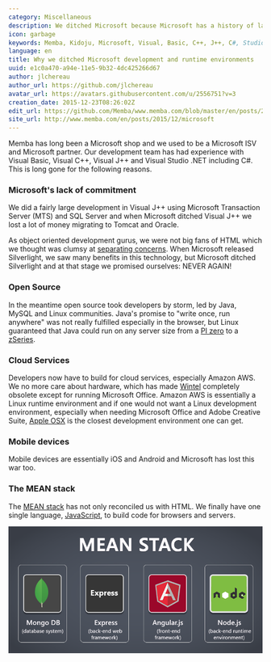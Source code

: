 ```yaml
---
category: Miscellaneous
description: We ditched Microsoft because Microsoft has a history of lacking commitment to its tools and open source, especially nodeJS, took developers by storm.
icon: garbage
keywords: Memba, Kidoju, Microsoft, Visual, Basic, C++, J++, C#, Studio, Silverlight, Java, MTS, SQL, MySQL, Oracle, open source, cloud, Amazon, AWS, Apple, iOS, Android, JavaScript, nodeJS, MEAN
language: en
title: Why we ditched Microsoft development and runtime environments
uuid: e1c0a470-a94e-11e5-9b32-4dc425266d67
author: jlchereau
author_url: https://github.com/jlchereau
avatar_url: https://avatars.githubusercontent.com/u/2556751?v=3
creation_date: 2015-12-23T08:26:02Z
edit_url: https://github.com/Memba/www.memba.com/blob/master/en/posts/2014/microsoft.md
site_url: http://www.memba.com/en/posts/2015/12/microsoft
---
```

Memba has long been a Microsoft shop and we used to be a Microsoft ISV and Microsoft partner. 
Our development team has had experience with Visual Basic, Visual C++, Visual J++ and Visual Studio .NET including C#.
This is long gone for the following reasons.

### Microsoft's lack of commitment

We did a fairly large development in Visual J++ using Microsoft Transaction Server (MTS) and SQL Server and when Microsoft ditched Visual J++
we lost a lot of money migrating to Tomcat and Oracle.

As object oriented development gurus, we were not big fans of HTML which we thought was clumsy at [separating concerns](https://en.wikipedia.org/wiki/Separation_of_concerns).
When Microsoft released Silverlight, we saw many benefits in this technology, but Microsoft ditched Silverlight and at that stage we promised ourselves: NEVER AGAIN!

### Open Source

In the meantime open source took developers by storm, led by Java, MySQL and Linux communities. Java's promise to "write once, run anywhere" was not really fulfilled especially in the browser,
but Linux guaranteed that Java could run on any server size from a [PI zero](https://en.wikipedia.org/wiki/Raspberry_Pi) to a [zSeries](https://en.wikipedia.org/wiki/IBM_System_z). 

### Cloud Services

Developers now have to build for cloud services, especially Amazon AWS. We no more care about hardware, which has made [Wintel](https://en.wikipedia.org/wiki/Wintel) completely obsolete
except for running Microsoft Office. Amazon AWS is essentially a Linux runtime environment and if one would not want a Linux development environment, especially when needing Microsoft Office
and Adobe Creative Suite, [Apple OSX](http://www.apple.com/uk/osx/) is the closest development environment one can get. 
 
### Mobile devices

Mobile devices are essentially iOS and Android and Microsoft has lost this war too.

### The MEAN stack

The [MEAN stack](https://en.wikipedia.org/wiki/MEAN_(software_bundle)) has not only reconciled us with HTML.
We finally have one single language, [JavaScript](https://en.wikipedia.org/wiki/JavaScript), to build code for browsers and servers.

![nodeJS Logo](https://raw.githubusercontent.com/Memba/www.memba.com/master/en/posts/2014/microsoft.png)